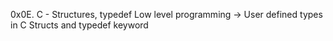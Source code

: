 0x0E. C - Structures, typedef
Low level programming -> User defined types in C
Structs and typedef keyword
